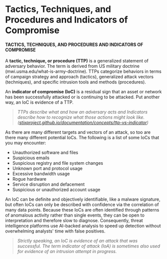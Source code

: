 # Tactics, Techniques, and Procedures and Indicators of Compromise

#### TACTICS, TECHNIQUES, AND PROCEDURES AND INDICATORS OF COMPROMISE

A **tactic, technique, or procedure (TTP)** is a generalized statement of adversary behavior. The term is derived from US military doctrine (mwi.usma.edu/what-is-army-doctrine). TTPs categorize behaviors in terms of campaign strategy and approach (tactics), generalized attack vectors (techniques), and specific intrusion tools and methods (procedures).

An **indicator of compromise (IoC)** is a residual sign that an asset or network has been successfully attacked or is continuing to be attacked. Put another way, an IoC is evidence of a TTP.

> _TTPs describe what and how an adversary acts and Indicators describe how to recognize what those actions might look like. ([stixproject.github.io/documentation/concepts/ttp-vs-indicator](https://course.adinusa.id/sections/tactics-techniques-and-procedures-and-indicators-of-compromise))_

As there are many different targets and vectors of an attack, so too are there many different potential IoCs. The following is a list of some IoCs that you may encounter:

-   Unauthorized software and files
-   Suspicious emails
-   Suspicious registry and file system changes
-   Unknown port and protocol usage
-   Excessive bandwidth usage
-   Rogue hardware
-   Service disruption and defacement
-   Suspicious or unauthorized account usage

An IoC can be definite and objectively identifiable, like a malware signature, but often IoCs can only be described with confidence via the correlation of many data points. Because these IoCs are often identified through patterns of anomalous activity rather than single events, they can be open to interpretation and therefore slow to diagnose. Consequently, threat intelligence platforms use AI-backed analysis to speed up detection without overwhelming analysts' time with false positives.

> _Strictly speaking, an IoC is evidence of an attack that was successful. The term indicator of attack (IoA) is sometimes also used for evidence of an intrusion attempt in progress._